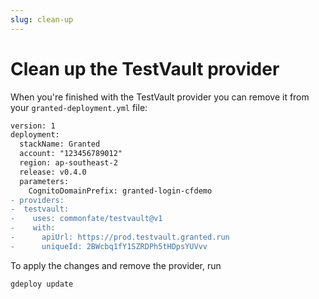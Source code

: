 ```yaml
---
slug: clean-up
---
```


# Clean up the TestVault provider

When you're finished with the TestVault provider you can remove it from your `granted-deployment.yml` file:

```diff
version: 1
deployment:
  stackName: Granted
  account: "123456789012"
  region: ap-southeast-2
  release: v0.4.0
  parameters:
    CognitoDomainPrefix: granted-login-cfdemo
- providers:
-  testvault:
-    uses: commonfate/testvault@v1
-    with:
-      apiUrl: https://prod.testvault.granted.run
-      uniqueId: 2BWcbq1fY1SZRDPh5tHDpsYUVvv

```

To apply the changes and remove the provider, run

```
gdeploy update
```

